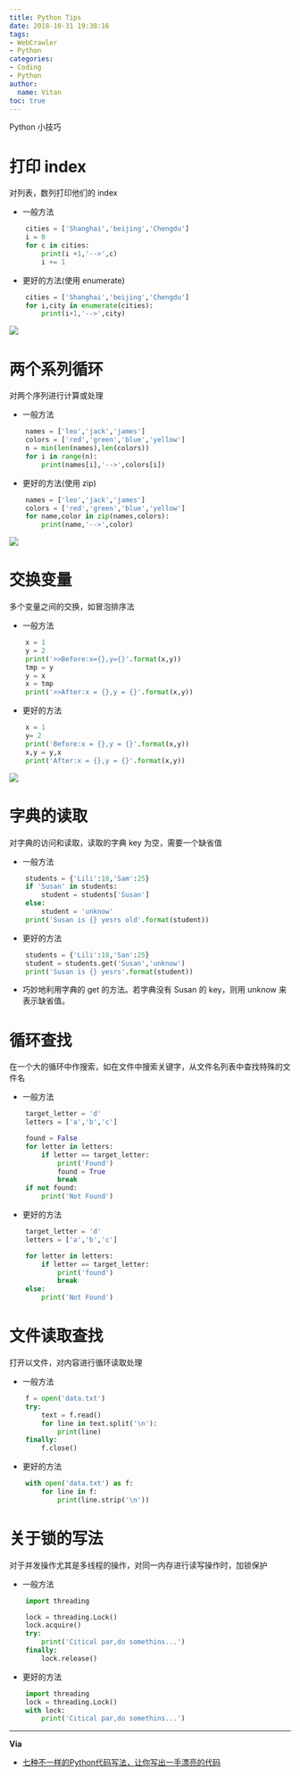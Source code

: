 ```yaml
---
title: Python Tips
date: 2018-10-31 19:38:16
tags:
- WebCrawler
- Python
categories:
- Coding
- Python
author:
  name: Vitan
toc: true
---
```

Python 小技巧
<!---more-->
# 打印 index
对列表，数列打印他们的 index

- 一般方法

```Python
    cities = ['Shanghai','beijing','Chengdu']
    i = 0
    for c in cities:
        print(i +1,'-->',c)
        i += 1
```

- 更好的方法(使用 enumerate)

```Python
    cities = ['Shanghai','beijing','Chengdu']
    for i,city in enumerate(cities):
        print(i+1,'-->',city)
```

![](https://ws1.sinaimg.cn/large/d71f8b2fgy1fwscu1oiy9j204d0303yd.jpg)

# 两个系列循环
对两个序列进行计算或处理

- 一般方法

```Python
    names = ['leo','jack','james']
    colors = ['red','green','blue','yellow']
    n = min(len(names),len(colors))
    for i in range(n):
        print(names[i],'-->',colors[i])
```

- 更好的方法(使用 zip)

```Python
    names = ['leo','jack','james']
    colors = ['red','green','blue','yellow']
    for name,color in zip(names,colors):
        print(name,'-->',color)
```

![](https://ws1.sinaimg.cn/large/d71f8b2fgy1fwscu1m48wj204l02r3yd.jpg)

# 交换变量
多个变量之间的交换，如冒泡排序法

- 一般方法

```Python
    x = 1
    y = 2
    print('>>Before:x={},y={}'.format(x,y))
    tmp = y
    y = x
    x = tmp
    print('>>After:x = {},y = {}'.format(x,y))
```

- 更好的方法

```Python
    x = 1
    y= 2
    print('Before:x = {},y = {}'.format(x,y))
    x,y = y,x
    print('After:x = {},y = {}'.format(x,y))
```

![](https://ws1.sinaimg.cn/large/d71f8b2fgy1fwscu1nt3kj205a01pt8j.jpg)

# 字典的读取
对字典的访问和读取，读取的字典 key 为空，需要一个缺省值

- 一般方法

```Python
    students = {'Lili':18,'Sam':25}
    if 'Susan' in students:
        student = students['Susan']
    else:
        student = 'unknow'
    print('Susan is {} yesrs old'.format(student))
```

- 更好的方法

```Python
    students = {'Lili':18,'San':25}
    student = students.get('Susan','unknow')
    print('Susan is {} yesrs'.format(student))
```
- 巧妙地利用字典的 get 的方法。若字典没有 Susan 的 key，则用 unknow 来表示缺省值。

# 循环查找
在一个大的循环中作搜索，如在文件中搜索关键字，从文件名列表中查找特殊的文件名

- 一般方法

```Python
    target_letter = 'd'
    letters = ['a','b','c']

    found = False
    for letter in letters:
        if letter == target_letter:
            print('Found')
            found = True
            break
    if not found:
        print('Not Found')
```

- 更好的方法

```Python
    target_letter = 'd'
    letters = ['a','b','c']

    for letter in letters:
        if letter == target_letter:
            print('found')
            break
    else:
        print('Not Found')
```

# 文件读取查找
打开以文件，对内容进行循环读取处理

- 一般方法

```Python
    f = open('data.txt')
    try:
        text = f.read()
        for line in text.split('\n'):
            print(line)
    finally:
        f.close()
```

- 更好的方法

```Python
    with open('data.txt') as f:
        for line in f:
            print(line.strip('\n'))
```

# 关于锁的写法
对于并发操作尤其是多线程的操作，对同一内存进行读写操作时，加锁保护

- 一般方法

```Python
    import threading

    lock = threading.Lock()
    lock.acquire()
    try:
        print('Citical par,do somethins...')
    finally:
        lock.release()
```

- 更好的方法

```Python
    import threading
    lock = threading.Lock()
    with lock:
        print('Citical par,do somethins...')
```
---
**Via**
- [七种不一样的Python代码写法，让你写出一手漂亮的代码](https://www.bilibili.com/read/cv1417439)
